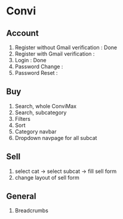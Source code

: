 # Convi

## Account

1. Register without Gmail verification : Done
2. Register with Gmail verification : 
3. Login : Done
4. Password Change : 
5. Password Reset : 

## Buy

1. Search, whole ConviMax
2. Search, subcategory
3. Filters 
4. Sort
5. Category navbar
6. Dropdown navpage for all subcat

## Sell

1. select cat -> select subcat -> fill sell form 
2. change layout of sell form

## General

1. Breadcrumbs

